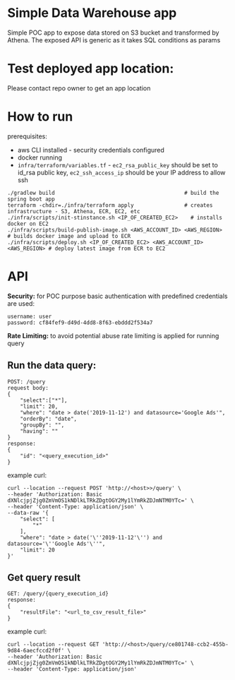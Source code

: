 # Simple Data Warehouse app

Simple POC app to expose data stored on S3 bucket and transformed by Athena.
The exposed API is generic as it takes SQL conditions as params

# Test deployed app location:
Please contact repo owner to get an app location

# How to run
prerequisites:
- aws CLI installed - security credentials configured
- docker running
- `infra/terraform/variables.tf` - `ec2_rsa_public_key` should be set to id_rsa public key, `ec2_ssh_access_ip` should be your IP address to allow ssh

```
./gradlew build                                         # build the spring boot app
terraform -chdir=./infra/terraform apply                # creates infrastructure - S3, Athena, ECR, EC2, etc
./infra/scripts/init-stinstance.sh <IP_OF_CREATED_EC2>    # installs docker on EC2
./infra/scripts/build-publish-image.sh <AWS_ACCOUNT_ID> <AWS_REGION>        # builds docker image and upload to ECR
./infra/scripts/deploy.sh <IP_OF_CREATED_EC2> <AWS_ACCOUNT_ID> <AWS_REGION> # deploy latest image from ECR to EC2
```

# API

**Security:** for POC purpose basic authentication with predefined credentials are used:

```
username: user
password: cf84fef9-d49d-4dd8-8f63-ebddd2f534a7
```
**Rate Limiting:** to avoid potential abuse rate limiting is applied for running query
## Run the data query:
```
POST: /query
request body:
{
    "select":["*"],
    "limit": 20,
    "where": "date > date('2019-11-12') and datasource='Google Ads'",
    "orderBy": "date",
    "groupBy": "",
    "having": ""
}
response:
{
    "id": "<query_execution_id>"
}
```
example curl:
```
curl --location --request POST 'http://<host>>/query' \
--header 'Authorization: Basic dXNlcjpjZjg0ZmVmOS1kNDlkLTRkZDgtOGY2My1lYmRkZDJmNTM0YTc=' \
--header 'Content-Type: application/json' \
--data-raw '{
    "select": [
        "*"
    ],
    "where": "date > date('\''2019-11-12'\'') and datasource='\''Google Ads'\''",
    "limit": 20
}'
```
## Get query result
```
GET: /query/{query_execution_id}
response:
{
    "resultFile": "<url_to_csv_result_file>"
}
```
example curl:
```
curl --location --request GET 'http://<host>/query/ce801748-ccb2-455b-9d84-6aecfccd2f0f' \
--header 'Authorization: Basic dXNlcjpjZjg0ZmVmOS1kNDlkLTRkZDgtOGY2My1lYmRkZDJmNTM0YTc=' \
--header 'Content-Type: application/json' 
```

